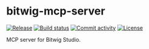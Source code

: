 # bitwig-mcp-server

[![Release](https://img.shields.io/github/v/release/jxstanford/bitwig-mcp-server)](https://img.shields.io/github/v/release/jxstanford/bitwig-mcp-server)
[![Build status](https://img.shields.io/github/actions/workflow/status/jxstanford/bitwig-mcp-server/main.yml?branch=main)](https://github.com/jxstanford/bitwig-mcp-server/actions/workflows/main.yml?query=branch%3Amain)
[![Commit activity](https://img.shields.io/github/commit-activity/m/jxstanford/bitwig-mcp-server)](https://img.shields.io/github/commit-activity/m/jxstanford/bitwig-mcp-server)
[![License](https://img.shields.io/github/license/jxstanford/bitwig-mcp-server)](https://img.shields.io/github/license/jxstanford/bitwig-mcp-server)

MCP server for Bitwig Studio.
